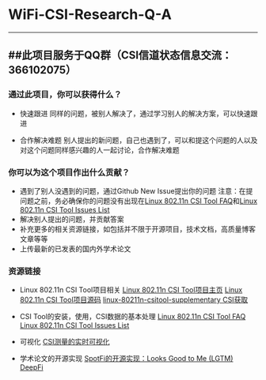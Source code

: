 # WiFi-CSI-Research-Q-A
---
##此项目服务于**QQ群（CSI信道状态信息交流：366102075）**
---
### 通过此项目，你可以获得什么？
- 快速跟进
同样的问题，被别人解决了，通过学习别人的解决方案，可以快速跟进

- 合作解决难题
别人提出的新问题，自己也遇到了，可以和提这个问题的人以及对这个问题同样感兴趣的人一起讨论，合作解决难题

### 你可以为这个项目作出什么贡献？
- 遇到了别人没遇到的问题，通过Github New Issue提出你的问题
注意：在提问题之前，务必确保你的问题没有出现在[Linux 802.11n CSI Tool FAQ](http://dhalperi.github.io/linux-80211n-csitool/faq.html)和[Linux 802.11n CSI Tool Issues List](https://github.com/dhalperi/linux-80211n-csitool-supplementary/issues)
- 解决别人提出的问题，并贡献答案
- 补充更多的相关资源链接，如包括并不限于开源项目，技术文档，高质量博客文章等等
- 上传最新的已发表的国内外学术论文

### 资源链接
- Linux 802.11n CSI Tool项目相关
[Linux 802.11n CSI Tool项目主页](http://dhalperi.github.io/linux-80211n-csitool/)
[Linux 802.11n CSI Tool项目源码](https://github.com/dhalperi/linux-80211n-csitool/)
[linux-80211n-csitool-supplementary CSI获取](https://github.com/dhalperi/linux-80211n-csitool-supplementary)

- CSI Tool的安装，使用，CSI数据的基本处理
[Linux 802.11n CSI Tool FAQ](http://dhalperi.github.io/linux-80211n-csitool/faq.html)
[Linux 802.11n CSI Tool Issues List](https://github.com/dhalperi/linux-80211n-csitool-supplementary/issues)

- 可视化
[CSI测量的实时可视化](https://github.com/lubingxian/Realtime-processing-for-csitool)

- 学术论文的开源实现
[SpotFi的开源实现：Looks Good to Me (LGTM)](https://github.com/egaebel/lgtm)
[DeepFi](https://github.com/mars920314/DeepFi)
